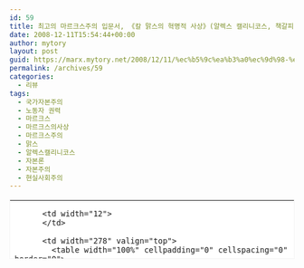 ```yaml
---
id: 59
title: 최고의 마르크스주의 입문서, 《칼 맑스의 혁명적 사상》(알렉스 캘리니코스, 책갈피, 2007)
date: 2008-12-11T15:54:44+00:00
author: mytory
layout: post
guid: https://marx.mytory.net/2008/12/11/%ec%b5%9c%ea%b3%a0%ec%9d%98-%eb%a7%88%eb%a5%b4%ed%81%ac%ec%8a%a4%ec%a3%bc%ec%9d%98-%ec%9e%85%eb%ac%b8%ec%84%9c-%e3%80%8a%ec%b9%bc-%eb%a7%91%ec%8a%a4%ec%9d%98-%ed%98%81%eb%aa%85%ec%a0%81-%ec%82%ac/
permalink: /archives/59
categories:
  - 리뷰
tags:
  - 국가자본주의
  - 노동자 권력
  - 마르크스
  - 마르크스의사상
  - 마르크스주의
  - 맑스
  - 알렉스캘리니코스
  - 자본론
  - 자본주의
  - 현실사회주의
---
```

<table key="KY_KOR9788979660487" category="book_detail" openpost="false" width="374" height="105" cellpadding="12" cellspacing="0" border="0" style="border:1px #F3F3F3 solid; background-color:#ffffff; line-height:16px !important;">
  <tr>
    <td style="padding-bottom:0px">
      <table width="350" cellpadding="0" cellspacing="0" border="0">
        <tr>
          <td width="68" valign="top">
            <a href="http://book.daum.net/detail/book.do?bookid=KOR9788979660487" target="_blank"><img width="55" height="80" src="http://photo-book.daum-img.net/images/nbook/medium/487/m9788979660487.jpg" border="0" /></a>
          </td>
          
          <td width="12">
          </td>
          
          <td width="278" valign="top">
            <table width="100%" cellpadding="0" cellspacing="0" border="0">
              <tr>
                <th height="18" colspan="2" align="left" valign="top">
                  <font style="font-size:12px; font-weight:bold; color:#333333; font-family:굴림,gulim,sans-serif;"><a style="color:#333333 !important;text-decoration:none !important;" href="http://book.daum.net/detail/book.do?bookid=KOR9788979660487" target="_blank"><strong>칼 맑스의 혁명적 사상</strong></a></font>
                </th>
              </tr>
              
              <tr>
                <td width="55" height="18" align="left" valign="top">
                  <font style="font-size:12px; color:#999999; font-family:굴림,gulim,sans-serif; line-height:1.4;">카테고리</font>
                </td>
                
                <td height="18" align="left" valign="top">
                  <span style="display:block; float:left; height:14px; overflow:hidden; text-overflow:ellipsis;"><font style="font-size:12px; color:#333333; font-family:굴림,gulim,sans-serif; line-height:1.4;">정치/사회</font></span>
                </td>
              </tr>
              
              <tr>
                <td width="55" height="36" align="left" valign="top">
                  <font style="font-size:12px; color:#999999; font-family:굴림,gulim,sans-serif; line-height:1.4;">지은이</font>
                </td>
                
                <td height="36" align="left" valign="top">
                  <span style="display:block; float:left; height:14px; overflow:hidden; text-overflow:ellipsis;"><font style="font-size:12px; color:#333333; font-family:굴림,gulim,sans-serif; line-height:1.4;">알렉스 캘리니코스 (책갈피, 2007년)</font></span>
                </td>
              </tr>
              
              <tr>
                <td colspan="2" align="left" valign="top">
                  <a style="padding:0px 5px 0px 0px; background:url(http://deco.daum-img.net/contents/info/ic_more.gif) no-repeat 100% 3px; font-size:11px; color:#999999 !important; font-family:돋움,dotum,verdana; text-decoration:underline;" href="http://book.daum.net/detail/book.do?bookid=KOR9788979660487" target="_blank">상세보기</a>
                </td>
              </tr>
            </table>
          </td>
        </tr>
      </table>
    </td>
  </tr>
</table>

이 책은 영국의 급진 사회주의 정당 ‘사회주의 노동자당’의 핵심 활동가이고 동시에 대학교수인 알렉스 캘리니코스가 혁명적 입장에서 맑스에 대해 쓴 책이다.

알렉스 캘리니코스는 세계 100대 지성으로도 꼽힌 바 있다고 한다.

이 책은 마르크스의 사상을 개론한 책인데, 알렉스 캘리니코스의 정치적 지향을 지지하든 지지하지 않든간에 수많은 학회, 세미나 그룹, 토론 그룹, 정치단체 등이 이 책을 개론서로 활용해 왔다.

그만큼 마르크스 사상의 형성 배경과 그 사상의 핵심을 잘 짚고 있는 책이다.

책 목차 등은 상세보기로 들어가면 정보가 제공될 테니 내 입장에서 이 책의 특징을 몇 가지만 적는다.

1.마르크스주의가 허공에 튀어나온 것이 아니라 서구 근대 계몽주의의 오랜 전통을 흡수하면서 형성된 사상이라는 것을 밝힌다 &#8211; 이 점은 사회주의를 이해하는 데 사상적으로 탄탄한 토대를 놓을 수 있게 해주므로 어렵더라도 꿋꿋이 읽어 보기 바란다.

2.자본주의의 동역학에 대해 잘 설명하고 있다 &#8211; 경제 부분은 항상 어려운 부분이다. 그러나 꼼꼼히 읽는다면 마르크스가 말한 자본주의 폐단의 핵심에 대해 이해할 수 있을 것이다. 다시 말해 《자본론》의 핵심을 잘 설명하고 있다.

3.마르크스가 말한 대안이 무엇인지 훌륭하게 설명한다 &#8211; 이 책에서 ‘7장 노동자 권력’ 파트와 ‘8장 맑스와 오늘의 세계’ 파트는 손에 땀을 쥐게 할 정도로 재밌는 파트다. 앞 부분을 성실하게 읽었다면 아마 똑 같은 기분을 경험하게 될 것이라 생각한다. 노동자 권력 파트가 대안에 관한 부분인데, 마르크스가 말한 사회주의가 주류언론에서 말하는 사회와는 상당히 달랐다는 것을 이해할 수 있다. 특히 8장은 중국, 소련, 쿠바 등 소위 ‘현실 사회주의권’ 대해 분석하고 있는데 이들은 국가가 자본화한 국가자본주의사회일 뿐이라는 점을 명확하게 말하고 있다. 그리고 성장하는 현실의 운동에 대해 설명하면서 희망을 볼 수 있게 해 준다.

이 책은 내가 마르크스주의에 대한 편견을 일거에 날려버릴 수 있게 해 준 책이다.

자본주의 시스템의 붕괴가 공공연히 얘기되는 오늘날, 이 책만큼 훌륭하게 대안을 개론하고 있는 책을 찾아보기 힘들다고 생각한다.

대안에 목마른 분들, 꼭 읽어 보시기 바란다. 

<div class="txc-textbox" style="border-top-style: dashed; border-right-style: dashed; border-bottom-style: dashed; border-left-style: dashed; border-top-width: 1px; border-right-width: 1px; border-bottom-width: 1px; border-left-width: 1px; border-top-color: rgb(193, 193, 193); border-right-color: rgb(193, 193, 193); border-bottom-color: rgb(193, 193, 193); border-left-color: rgb(193, 193, 193); background-color: rgb(238, 238, 238); padding-top: 10px; padding-right: 10px; padding-bottom: 10px; padding-left: 10px; ">
  <p>
    덧붙여, 알렉스 캘리니코스가 쓴 <a href="http://wspaper.org/0_view.php?urn=urn:newsml:counterfire.or.kr:20040629T000000%2b0900:d9-149:1U" target="_blank" title="[마르크스는 여전히 유효한가? ─ 마르크스에 대한 왜곡을 걷어 낸다]로 이동합니다.">‘마르크스는 여전히 유효한가? ─ 마르크스에 대한 왜곡을 걷어 낸다’</a>라는 글을 소개한다. 링크를 타고 들어가 읽어 보시라.
  </p>
</div>